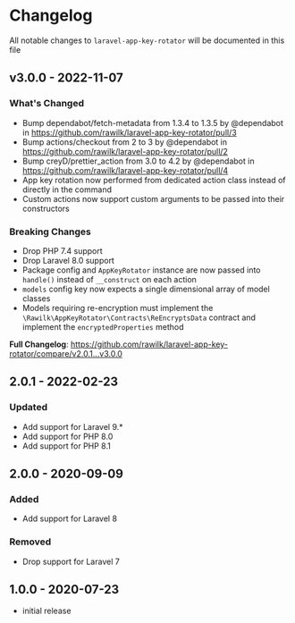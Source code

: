 # Changelog

All notable changes to `laravel-app-key-rotator` will be documented in this file

## v3.0.0 - 2022-11-07

### What's Changed

- Bump dependabot/fetch-metadata from 1.3.4 to 1.3.5 by @dependabot in https://github.com/rawilk/laravel-app-key-rotator/pull/3
- Bump actions/checkout from 2 to 3 by @dependabot in https://github.com/rawilk/laravel-app-key-rotator/pull/2
- Bump creyD/prettier_action from 3.0 to 4.2 by @dependabot in https://github.com/rawilk/laravel-app-key-rotator/pull/4
- App key rotation now performed from dedicated action class instead of directly in the command
- Custom actions now support custom arguments to be passed into their constructors

### Breaking Changes

- Drop PHP 7.4 support
- Drop Laravel 8.0 support
- Package config and `AppKeyRotator` instance are now passed into `handle()` instead of `__construct` on each action
- `models` config key now expects a single dimensional array of model classes
- Models requiring re-encryption must implement the `\Rawilk\AppKeyRotator\Contracts\ReEncryptsData` contract and implement the `encryptedProperties` method

**Full Changelog**: https://github.com/rawilk/laravel-app-key-rotator/compare/v2.0.1...v3.0.0

## 2.0.1 - 2022-02-23

### Updated

- Add support for Laravel 9.*
- Add support for PHP 8.0
- Add support for PHP 8.1

## 2.0.0 - 2020-09-09

### Added

- Add support for Laravel 8

### Removed

- Drop support for Laravel 7

## 1.0.0 - 2020-07-23

- initial release
